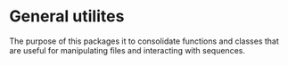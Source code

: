 # General utilites

The purpose of this packages it to consolidate functions and classes that
are useful for manipulating files and interacting with sequences.